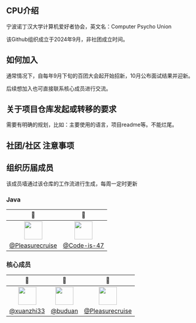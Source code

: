 ## CPU介绍

宁波诺丁汉大学计算机爱好者协会，英文名：Computer Psycho Union

该Github组织成立于2024年9月，非社团成立时间。

## 如何加入

通常情况下，自每年9月下旬的百团大会起开始招新，10月公布面试结果并迎新。

后续想加入也可直接联系核心成员进行交流。

## 关于项目仓库发起或转移的要求

需要有明确的规划，比如：主要使用的语言，项目readme等。不能烂尾。

## 社团/社区 注意事项

## 组织历届成员

该成员墙通过该仓库的工作流进行生成，每周一定时更新

<!--START_SECTION:members-->
### Java
|:construction_worker:|:construction_worker:|
|:-------------------:|:-------------------:|
|<img height='48' width='48' src='https://avatars.githubusercontent.com/u/144885467?v=4'>|<img height='48' width='48' src='https://avatars.githubusercontent.com/u/174010131?v=4'>|
|[@Pleasurecruise](https://github.com/Pleasurecruise)|[@Code-is-47](https://github.com/Code-is-47)|

### 核心成员
|:construction_worker:|:construction_worker:|:construction_worker:|
|:-------------------:|:-------------------:|:-------------------:|
|<img height='48' width='48' src='https://avatars.githubusercontent.com/u/37460139?v=4'>|<img height='48' width='48' src='https://avatars.githubusercontent.com/u/39254250?v=4'>|<img height='48' width='48' src='https://avatars.githubusercontent.com/u/144885467?v=4'>|
|[@xuanzhi33](https://github.com/xuanzhi33)|[@buduan](https://github.com/buduan)|[@Pleasurecruise](https://github.com/Pleasurecruise)|
<!--END_SECTION:members-->
